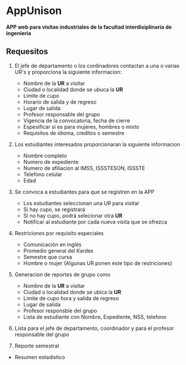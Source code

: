 # AppUnison
**APP web para visitas industriales de la facultad interdisiplinaria de ingenieria**

## Requesitos
1. El jefe de departamento o los cordinadores contactan a una o varias UR's y proporciona la siguiente informacion:
   - Nombre de la **UR** a visitar
   - Ciudad o localidad donde se ubuca la **UR**
   - Limite de cupo
   - Horario de salida y de regreso
   - Lugar de salida
   - Profesor responsable del grupo
   - Vigencia de la convocatoria, fecha de cierre
   - Espesificar si es para mujeres, hombres o mixto
   - Requisitos de idioma, creditos o semestre
     
2. Los estudiantes interesados proporcionaran la siguiente informacion
   - Nombre completo
   - Numero de expediente
   - Numero de afiliacion al IMSS, ISSSTESON, ISSSTE
   - Telefono celular
   - Edad
      
3. Se convoca a estudiantes para que se registren en la APP
   - Los estudiantes seleccionan una UR para visitar
   - Si hay cupo, se registrará
   - Si no hay cupo, podrá selecionar otra **UR**
   - Notificar al estudiante por cada nueva visita que se ofrezca

4. Restriciones por requisito especiales
   - Comunicación en inglés
   - Promedio general del Kardex
   - Semestre que cursa
   - Hombre o mujer
                (Algunas UR ponen este tipo de restriciones)
5. Generacion de reportes de grupo como
   - Nombre de la **UR** a visitar
   - Ciudad o localidad donde se ubica la **UR**
   - Limite de cupo hora y salida de regreso
   - Lugar de salida
   - Profesor responsble del grupo
   - Lista de estudiante con Nombre, Expediente, NSS, telefono
6.  Lista para el jefe de departamento, coordinador y para el profesor responsable del grupo
7.  Reporte semestral
   - Resumen estadístico 
